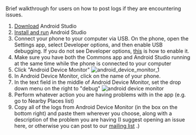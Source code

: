 Brief walkthrough for users on how to post logs if they are encountering issues.

1. [Download](https://developer.android.com/studio/index.html) Android Studio
2. [Install and run](https://developer.android.com/studio/install.html) Android Studio
3. Connect your phone to your computer via USB. On the phone, open the Settings app, select Developer options, and then enable USB debugging. If you do not see Developer options, [this](http://m.androidcentral.com/how-enable-developer-settings-android-42) is how to enable it. 
4. Make sure you have both the Commons app and Android Studio running at the same time while the phone is connected to your computer
5. Click "Android Device Monitor"
![android_device_monitor_1](https://user-images.githubusercontent.com/3611199/27092050-6bba06c2-50a5-11e7-9123-909d6fdc52ac.png)
6. In Android Device Monitor, click on the name of your phone.
7. In the text field in the middle of Android Device Monitor, set the drop down menu on the right to "debug"
![android device monitor](https://user-images.githubusercontent.com/3611199/27092086-8dbc3c86-50a5-11e7-9b1e-91f1f675ec72.png)
8. Perform whatever action you are having problems with in the app (e.g. go to Nearby Places list)
9. Copy all of the logs from Android Device Monitor (in the box on the bottom right) and paste them wherever you choose, along with a description of the problem you are having (I suggest opening an issue here, or otherwise you can post to our [mailing list](https://groups.google.com/forum/#!forum/commons-app-android) .)